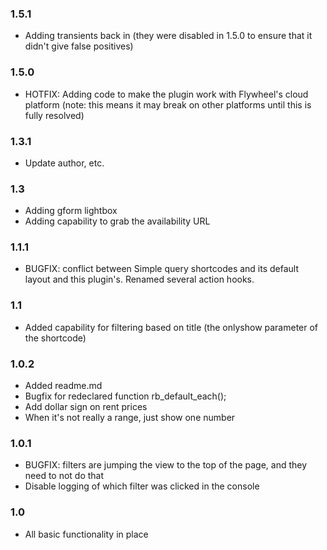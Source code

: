### 1.5.1
* Adding transients back in (they were disabled in 1.5.0 to ensure that it didn't give false positives)

### 1.5.0
* HOTFIX: Adding code to make the plugin work with Flywheel's cloud platform (note: this means it may break on other platforms until this is fully resolved)

### 1.3.1
* Update author, etc.

### 1.3
* Adding gform lightbox
* Adding capability to grab the availability URL

### 1.1.1
* BUGFIX: conflict between Simple query shortcodes and its default layout and this plugin's. Renamed several action hooks.

### 1.1
* Added capability for filtering based on title (the onlyshow parameter of the shortcode)

### 1.0.2
* Added readme.md
* Bugfix for redeclared function rb_default_each();
* Add dollar sign on rent prices
* When it's not really a range, just show one number

### 1.0.1 
* BUGFIX: filters are jumping the view to the top of the page, and they need to not do that
* Disable logging of which filter was clicked in the console

### 1.0
* All basic functionality in place